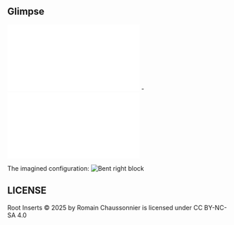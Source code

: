 
 ## Glimpse
 
![Example of container](V2/Stl/Containers/container-Marquise_de_Cat.stl) - ![Example of drawer](V2/Stl/Drawers/drawer-Marquise_de_Cat.stl)

The imagined configuration:
![Bent right block](V2/Presentation/All_containers_packed_as_intended.png)

## LICENSE
 
Root Inserts © 2025 by Romain Chaussonnier is licensed under CC BY-NC-SA 4.0 
